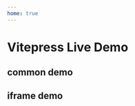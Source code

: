 ```yaml
---
home: true
---
```

# Vitepress Live Demo

## common demo 

<demo src="./test.tsx"  file="./test.css"/>

## iframe demo

<demo src="./test.tsx"  file="./test.css"  iframe/>


